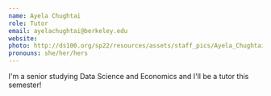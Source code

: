 ```yaml
---
name: Ayela Chughtai
role: Tutor
email: ayelachughtai@berkeley.edu
website: 
photo: http://ds100.org/sp22/resources/assets/staff_pics/Ayela_Chughtai.JPG
pronouns: she/her/hers
---
```

I'm a senior studying Data Science and Economics and I'll be a tutor this semester!
